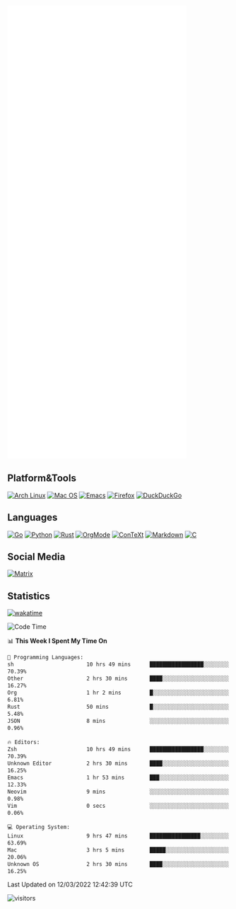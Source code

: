 ![Metrics](https://github.com/SteamedFish/SteamedFish/blob/master/github-metrics.svg)

## Platform&Tools

[![Arch Linux](https://img.shields.io/badge/ArchLinux-1793D1?logo=arch-linux&logoColor=fff&style=flat-square)](https://archlinux.org/)
[![Mac OS](https://img.shields.io/badge/MacOS-000000?style=flat-square&logo=macos&logoColor=F0F0F0)](https://www.apple.com/macos/)
[![Emacs](https://img.shields.io/badge/Emacs-%237F5AB6.svg?&style=flat-square&logo=gnu-emacs&logoColor=white)](https://www.gnu.org/software/emacs/)
[![Firefox](https://img.shields.io/badge/Firefox-FF7139?style=flat-square&logo=Firefox-Browser&logoColor=white)](https://firefox.com/)
[![DuckDuckGo](https://img.shields.io/badge/DuckDuckGo-DE5833?style=flat-square&logo=DuckDuckGo&logoColor=white)](https://duckduckgo.com/)

## Languages

[![Go](https://img.shields.io/badge/Golang-%2300ADD8.svg?style=flat-square&logo=go&logoColor=white)](https://golang.org/)
[![Python](https://img.shields.io/badge/Python-3670A0?style=flat-square&logo=python&logoColor=ffdd54)](https://www.python.org/)
[![Rust](https://img.shields.io/badge/Rust-%23000000.svg?style=flat-square&logo=rust&logoColor=white)](https://www.rust-lang.org/)
[![OrgMode](https://img.shields.io/badge/OrgMode-%23000000.svg?style=flat-square&logo=org&logoColor=white)](https://orgmode.org/)
[![ConTeXt](https://img.shields.io/badge/ConTeXt-%23008080.svg?style=flat-square&logo=latex&logoColor=white)](https://contextgarden.net/)
[![Markdown](https://img.shields.io/badge/MarkDown-%23000000.svg?style=flat-square&logo=markdown&logoColor=white)](https://daringfireball.net/projects/markdown/)
[![C](https://img.shields.io/badge/C-%2300599C.svg?style=flat-square&logo=c&logoColor=white)](https://www.iso.org/standard/74528.html)

## Social Media

[![Matrix](https://img.shields.io/badge/SteamedFish-2CA5E0?style=social&logo=matrix&logoColor=black)](https://matrix.to/#/@i:steamedfish.org)

## Statistics
[![wakatime](https://wakatime.com/badge/user/168280d6-fcf2-4b4f-ad3a-dc4612f35b38.svg)](https://wakatime.com/@168280d6-fcf2-4b4f-ad3a-dc4612f35b38)

<!--START_SECTION:waka-->
![Code Time](http://img.shields.io/badge/Code%20Time-1%2C647%20hrs%2049%20mins-blue)

📊 **This Week I Spent My Time On** 

```text
💬 Programming Languages: 
sh                       10 hrs 49 mins      █████████████████░░░░░░░░   70.39% 
Other                    2 hrs 30 mins       ████░░░░░░░░░░░░░░░░░░░░░   16.27% 
Org                      1 hr 2 mins         █░░░░░░░░░░░░░░░░░░░░░░░░   6.81% 
Rust                     50 mins             █░░░░░░░░░░░░░░░░░░░░░░░░   5.48% 
JSON                     8 mins              ░░░░░░░░░░░░░░░░░░░░░░░░░   0.96%

🔥 Editors: 
Zsh                      10 hrs 49 mins      █████████████████░░░░░░░░   70.39% 
Unknown Editor           2 hrs 30 mins       ████░░░░░░░░░░░░░░░░░░░░░   16.25% 
Emacs                    1 hr 53 mins        ███░░░░░░░░░░░░░░░░░░░░░░   12.33% 
Neovim                   9 mins              ░░░░░░░░░░░░░░░░░░░░░░░░░   0.98% 
Vim                      0 secs              ░░░░░░░░░░░░░░░░░░░░░░░░░   0.06%

💻 Operating System: 
Linux                    9 hrs 47 mins       ████████████████░░░░░░░░░   63.69% 
Mac                      3 hrs 5 mins        █████░░░░░░░░░░░░░░░░░░░░   20.06% 
Unknown OS               2 hrs 30 mins       ████░░░░░░░░░░░░░░░░░░░░░   16.25%

```


 Last Updated on 12/03/2022 12:42:39 UTC
<!--END_SECTION:waka-->

![visitors](https://visitor-badge.laobi.icu/badge?page_id=SteamedFish.SteamedFish)
